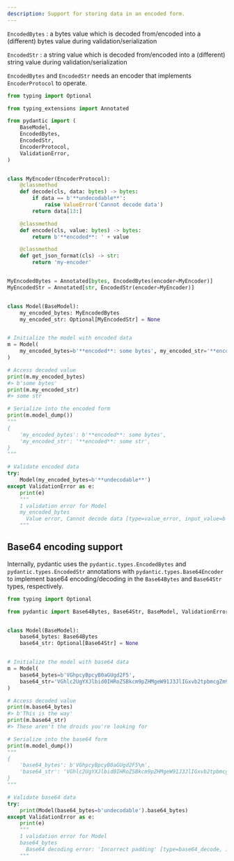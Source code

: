 ```yaml
---
description: Support for storing data in an encoded form.
---
```


`EncodedBytes`
: a bytes value which is decoded from/encoded into a (different) bytes value during validation/serialization

`EncodedStr`
: a string value which is decoded from/encoded into a (different) string value during validation/serialization

`EncodedBytes` and `EncodedStr` needs an encoder that implements `EncoderProtocol` to operate.

```py
from typing import Optional

from typing_extensions import Annotated

from pydantic import (
    BaseModel,
    EncodedBytes,
    EncodedStr,
    EncoderProtocol,
    ValidationError,
)


class MyEncoder(EncoderProtocol):
    @classmethod
    def decode(cls, data: bytes) -> bytes:
        if data == b'**undecodable**':
            raise ValueError('Cannot decode data')
        return data[13:]

    @classmethod
    def encode(cls, value: bytes) -> bytes:
        return b'**encoded**: ' + value

    @classmethod
    def get_json_format(cls) -> str:
        return 'my-encoder'


MyEncodedBytes = Annotated[bytes, EncodedBytes(encoder=MyEncoder)]
MyEncodedStr = Annotated[str, EncodedStr(encoder=MyEncoder)]


class Model(BaseModel):
    my_encoded_bytes: MyEncodedBytes
    my_encoded_str: Optional[MyEncodedStr] = None


# Initialize the model with encoded data
m = Model(
    my_encoded_bytes=b'**encoded**: some bytes', my_encoded_str='**encoded**: some str'
)

# Access decoded value
print(m.my_encoded_bytes)
#> b'some bytes'
print(m.my_encoded_str)
#> some str

# Serialize into the encoded form
print(m.model_dump())
"""
{
    'my_encoded_bytes': b'**encoded**: some bytes',
    'my_encoded_str': '**encoded**: some str',
}
"""

# Validate encoded data
try:
    Model(my_encoded_bytes=b'**undecodable**')
except ValidationError as e:
    print(e)
    """
    1 validation error for Model
    my_encoded_bytes
      Value error, Cannot decode data [type=value_error, input_value=b'**undecodable**', input_type=bytes]
    """
```

## Base64 encoding support

Internally, pydantic uses the `pydantic.types.EncodedBytes` and `pydantic.types.EncodedStr` annotations with `pydantic.types.Base64Encoder` to implement base64 encoding/decoding in the `Base64Bytes` and `Base64Str` types, respectively.

```py
from typing import Optional

from pydantic import Base64Bytes, Base64Str, BaseModel, ValidationError


class Model(BaseModel):
    base64_bytes: Base64Bytes
    base64_str: Optional[Base64Str] = None


# Initialize the model with base64 data
m = Model(
    base64_bytes=b'VGhpcyBpcyB0aGUgd2F5',
    base64_str='VGhlc2UgYXJlbid0IHRoZSBkcm9pZHMgeW91J3JlIGxvb2tpbmcgZm9y',
)

# Access decoded value
print(m.base64_bytes)
#> b'This is the way'
print(m.base64_str)
#> These aren't the droids you're looking for

# Serialize into the base64 form
print(m.model_dump())
"""
{
    'base64_bytes': b'VGhpcyBpcyB0aGUgd2F5\n',
    'base64_str': 'VGhlc2UgYXJlbid0IHRoZSBkcm9pZHMgeW91J3JlIGxvb2tpbmcgZm9y\n',
}
"""

# Validate base64 data
try:
    print(Model(base64_bytes=b'undecodable').base64_bytes)
except ValidationError as e:
    print(e)
    """
    1 validation error for Model
    base64_bytes
      Base64 decoding error: 'Incorrect padding' [type=base64_decode, input_value=b'undecodable', input_type=bytes]
    """
```

